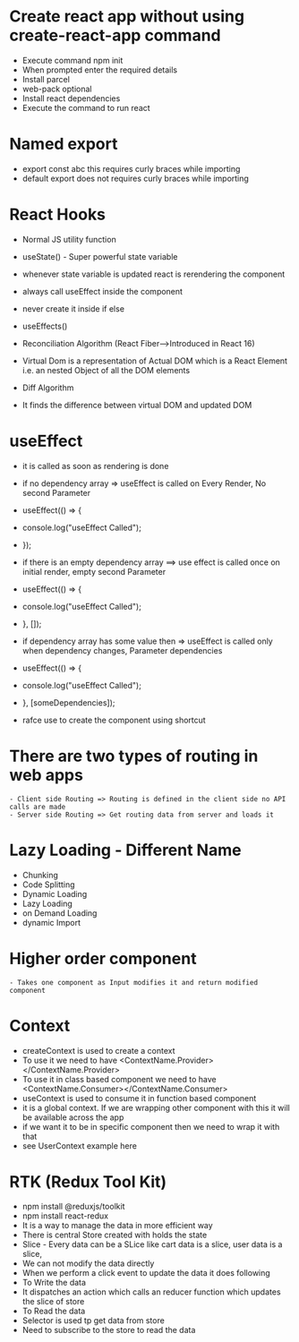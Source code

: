 # Create react app without using create-react-app command

- Execute command npm init
- When prompted enter the required details
- Install parcel
- web-pack optional
- Install react dependencies
- Execute the command to run react

# Named export

- export const abc this requires curly braces while importing
- default export does not requires curly braces while importing

# React Hooks

- Normal JS utility function

- useState() - Super powerful state variable

- whenever state variable is updated react is rerendering the component
- always call useEffect inside the component
- never create it inside if else

- useEffects()

- Reconciliation Algorithm (React Fiber-->Introduced in React 16)

- Virtual Dom is a representation of Actual DOM which is a React Element i.e. an nested Object of all the DOM elements

- Diff Algorithm
- It finds the difference between virtual DOM and updated DOM

# useEffect

- it is called as soon as rendering is done

- if no dependency array => useEffect is called on Every Render, No second Parameter
- useEffect(() => {
- console.log("useEffect Called");
- });
- if there is an empty dependency array ==> use effect is called once on initial render, empty second Parameter
- useEffect(() => {
- console.log("useEffect Called");
- }, []);

- if dependency array has some value then => useEffect is called only when dependency changes, Parameter dependencies

- useEffect(() => {
- console.log("useEffect Called");
- }, [someDependencies]);

- rafce use to create the component using shortcut

# There are two types of routing in web apps

    - Client side Routing => Routing is defined in the client side no API calls are made
    - Server side Routing => Get routing data from server and loads it

# Lazy Loading - Different Name

- Chunking
- Code Splitting
- Dynamic Loading
- Lazy Loading
- on Demand Loading
- dynamic Import

# Higher order component

    - Takes one component as Input modifies it and return modified component

# Context

- createContext is used to create a context
- To use it we need to have <ContextName.Provider></ContextName.Provider>
- To use it in class based component we need to have <ContextName.Consumer></ContextName.Consumer>
- useContext is used to consume it in function based component
- it is a global context. If we are wrapping other component with this it will be available across the app
- if we want it to be in specific component then we need to wrap it with that
- see UserContext example here

# RTK (Redux Tool Kit)

- npm install @reduxjs/toolkit
- npm install react-redux
- It is a way to manage the data in more efficient way
- There is central Store created with holds the state
- Slice - Every data can be a SLice like cart data is a slice, user data is a slice,
- We can not modify the data directly
- When we perform a click event to update the data it does following
- To Write the data
- It dispatches an action which calls an reducer function which updates the slice of store
- To Read the data
- Selector is used tp get data from store
- Need to subscribe to the store to read the data

